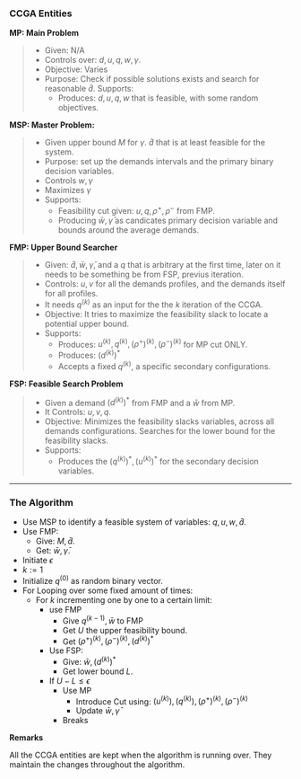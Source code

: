 ### **CCGA Entities**


**MP: Main Problem**
> * Given: N/A
> * Controls over: $d, u, q, w, \gamma$. 
> * Objective: Varies
> * Purpose: Check if possible solutions exists and search for reasonable $\hat d$. 
> Supports:
>   * Produces: $d, u, q, w$ that is feasible, with some random objectives. 


**MSP: Master Problem:**
> * Given upper bound $M$ for $\gamma$. $\hat d$ that is at least feasible for the system. 
> * Purpose: set up the demands intervals and the primary binary decision variables. 
> * Controls $w, \gamma$
> * Maximizes $\gamma$
> * Supports: 
>   * Feasibility cut given: $u, q, \rho^+, \rho^-$ from FMP.
>   * Producing $\bar w, \bar \gamma$ as candicates primary decision variable and bounds around the average demands. 


**FMP: Upper Bound Searcher**
> * Given: $\hat d, \bar w, \bar \gamma$, and a $q$ that is arbitrary at the first time, later on it needs to be something be from FSP, previus iteration. 
> * Controls: $u, v$ for all the demands profiles, and the demands itself for all profiles. 
> * It needs $q^{(k)}$ as an input for the the $k$ iteration of the CCGA. 
> * Objective: It tries to maximize the feasibility slack to locate a potential upper bound. 
> * Supports:
>   * Produces: $u^{(k)}, q^{(k)}, (\rho^+)^{(k)}, (\rho^-)^{(k)}$ for MP cut ONLY. 
>   * Produces: $(d^{(k)})^*$
>   * Accepts a fixed $q^{(k)}$, a specific secondary configurations. 


**FSP: Feasible Search Problem**
> * Given a demand $(d^{(k)})^*$ from FMP and a $\bar w$ from MP. 
> * It Controls: $u, v, q$. 
> * Objective: Minimizes the feasibility slacks variables, across all demands configurations. Searches for the lower bound for the feasibility slacks. 
> * Supports: 
>   * Produces the $(q^{(k)})^*, (u^{(k)})^*$ for the secondary decision variables. 
 

---
### **The Algorithm**

* Use MSP to identify a feasible system of variables: $q, u, w, \hat d$.
* Use FMP: 
  * Give: $M, \hat d$.  
  * Get: $\bar w, \bar \gamma$.
* Initiate $\epsilon$
* $k:=1$
* Initialize $q^{(0)}$ as random binary vector. 
* For Looping over some fixed amount of times: 
  * For $k$ incrementing one by one to a certain limit:  
    * use FMP
      * Give $q^{(k - 1)}, \bar w$ to FMP
      * Get $U$ the upper feasibility bound. 
      * Get $(\rho^+)^{(k)}, (\rho^-)^{(k)}, (d^{(k)})^*$
    * Use FSP: 
      * Give: $\bar w, (d^{(k)})^*$
      * Get lower bound $L$. 
    * If $U - L \le \epsilon$
      * Use MP
        * Introduce Cut using: $(u^{(k)}), (q^{(k)}), (\rho^+)^{(k)}, (\rho^-)^{(k)}$
        * Update $\bar w, \bar \gamma$
      * Breaks

**Remarks**

All the CCGA entities are kept when the algorithm is running over. They maintain the changes throughout the algorithm.  


